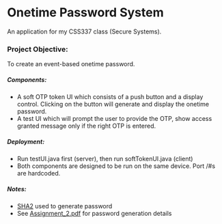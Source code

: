 # Onetime Password System
An application for my CSS337 class (Secure Systems).

### Project Objective:
To create an event-based onetime password.
##### Components:
* A soft OTP token UI which consists of a push button and a display control. Clicking on the button will generate and display the onetime password.
* A test UI which will prompt the user to provide the OTP, show access granted message only if the right OTP is entered.
##### Deployment:
* Run testUI.java first (server), then run softTokenUI.java (client)
* Both components are designed to be run on the same device. Port /#s are hardcoded.
##### Notes:
* [SHA2](https://en.wikipedia.org/wiki/SHA-2) used to generate password
* See [Assignment_2.pdf](https://github.com/GGoziker/Onetime-Password-System/blob/master/Assignment_2.pdf) for password generation details

